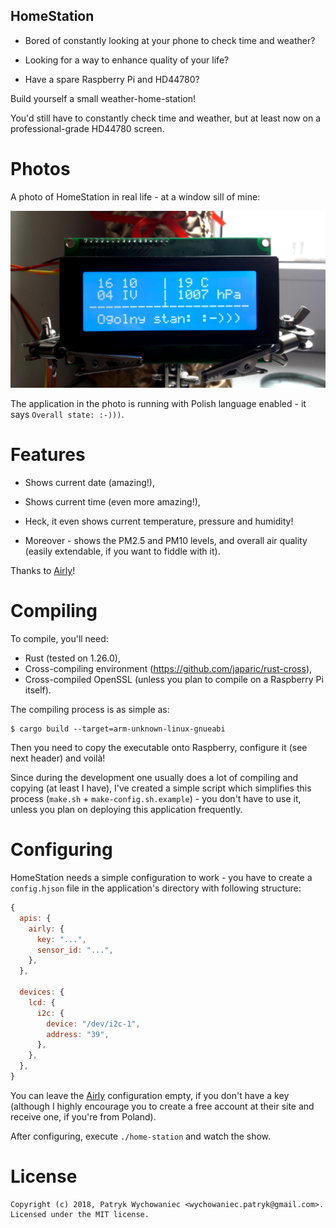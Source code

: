 HomeStation
-----------

- Bored of constantly looking at your phone to check time and weather? 

- Looking for a way to enhance quality of your life?

- Have a spare Raspberry Pi and HD44780?

Build yourself a small weather-home-station!

You'd still have to constantly check time and weather, but at least now on a professional-grade HD44780 screen.

# Photos

A photo of HomeStation in real life - at a window sill of mine:

![](/readme/home-station-irl.jpg)

The application in the photo is running with Polish language enabled - it says `Overall state: :-)))`.

# Features

- Shows current date (amazing!),

- Shows current time (even more amazing!),

- Heck, it even shows current temperature, pressure and humidity!

- Moreover - shows the PM2.5 and PM10 levels, and overall air quality (easily extendable, if you want to fiddle with it).

Thanks to [Airly](https://airly.eu)!

# Compiling

To compile, you'll need:

- Rust (tested on 1.26.0),
- Cross-compiling environment (https://github.com/japaric/rust-cross),
- Cross-compiled OpenSSL (unless you plan to compile on a Raspberry Pi itself).

The compiling process is as simple as:

```
$ cargo build --target=arm-unknown-linux-gnueabi
```

Then you need to copy the executable onto Raspberry, configure it (see next header) and voilà!

Since during the development one usually does a lot of compiling and copying (at least I have), I've created a simple
script which simplifies this process (`make.sh` + `make-config.sh.example`) - you don't have to use it, unless you plan
on deploying this application frequently.

# Configuring

HomeStation needs a simple configuration to work - you have to create a `config.hjson` file in the application's
directory with following structure:

```javascript
{
  apis: {
    airly: {
      key: "...",
      sensor_id: "...",
    },
  },

  devices: {
    lcd: {
      i2c: {
        device: "/dev/i2c-1",
        address: "39",
      },
    },
  },
}
```

You can leave the [Airly](https://airly.eu) configuration empty, if you don't have a key (although I highly encourage
you to create a free account at their site and receive one, if you're from Poland).

After configuring, execute `./home-station` and watch the show.

# License

```
Copyright (c) 2018, Patryk Wychowaniec <wychowaniec.patryk@gmail.com>.
Licensed under the MIT license.
```